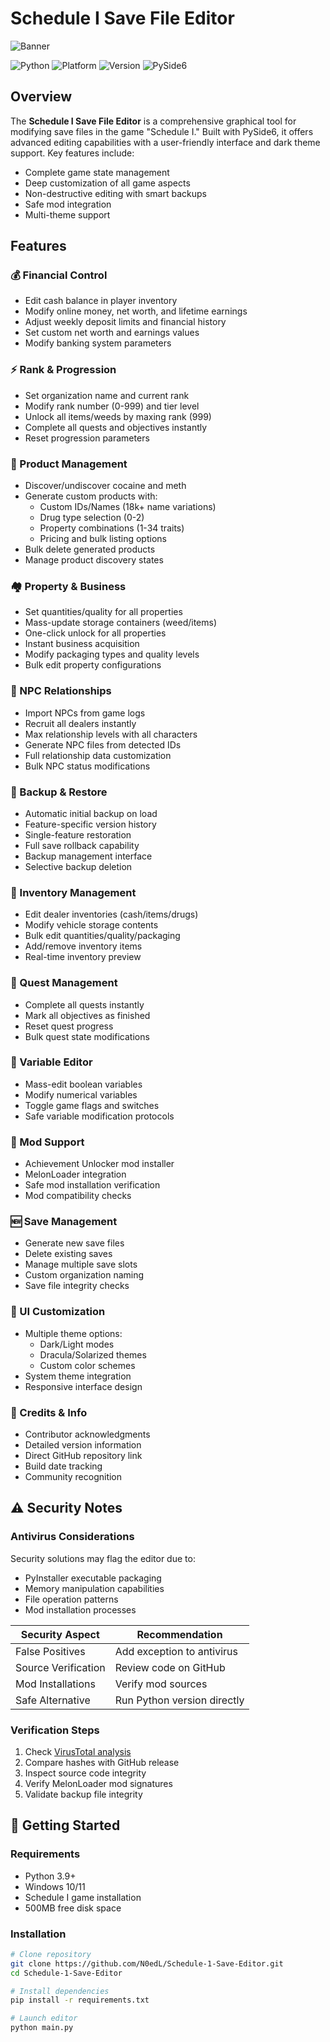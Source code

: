 # Schedule I Save File Editor

![Banner](https://github.com/user-attachments/assets/55a8e085-f339-49cb-8ea6-31a5945d4095)

![Python](https://img.shields.io/badge/python-3.9%2B-blue)
![Platform](https://img.shields.io/badge/platform-Windows-lightgrey)
![Version](https://img.shields.io/badge/version-1.0.3-green)
![PySide6](https://img.shields.io/badge/PySide6-GUI%20Framework-success)

## Overview
The **Schedule I Save File Editor** is a comprehensive graphical tool for modifying save files in the game "Schedule I." Built with PySide6, it offers advanced editing capabilities with a user-friendly interface and dark theme support. Key features include:

- Complete game state management
- Deep customization of all game aspects
- Non-destructive editing with smart backups
- Safe mod integration
- Multi-theme support

## Features

### 💰 Financial Control
- Edit cash balance in player inventory
- Modify online money, net worth, and lifetime earnings
- Adjust weekly deposit limits and financial history
- Set custom net worth and earnings values
- Modify banking system parameters

### ⚡ Rank & Progression
- Set organization name and current rank
- Modify rank number (0-999) and tier level
- Unlock all items/weeds by maxing rank (999)
- Complete all quests and objectives instantly
- Reset progression parameters

### 🧪 Product Management
- Discover/undiscover cocaine and meth
- Generate custom products with:
  - Custom IDs/Names (18k+ name variations)
  - Drug type selection (0-2)
  - Property combinations (1-34 traits)
  - Pricing and bulk listing options
- Bulk delete generated products
- Manage product discovery states

### 🏘️ Property & Business
- Set quantities/quality for all properties
- Mass-update storage containers (weed/items)
- One-click unlock for all properties
- Instant business acquisition
- Modify packaging types and quality levels
- Bulk edit property configurations

### 🤝 NPC Relationships
- Import NPCs from game logs
- Recruit all dealers instantly
- Max relationship levels with all characters
- Generate NPC files from detected IDs
- Full relationship data customization
- Bulk NPC status modifications

### 🔄 Backup & Restore
- Automatic initial backup on load
- Feature-specific version history
- Single-feature restoration
- Full save rollback capability
- Backup management interface
- Selective backup deletion

### 🧺 Inventory Management
- Edit dealer inventories (cash/items/drugs)
- Modify vehicle storage contents
- Bulk edit quantities/quality/packaging
- Add/remove inventory items
- Real-time inventory preview

### 🎯 Quest Management
- Complete all quests instantly
- Mark all objectives as finished
- Reset quest progress
- Bulk quest state modifications

### 🔧 Variable Editor
- Mass-edit boolean variables
- Modify numerical variables
- Toggle game flags and switches
- Safe variable modification protocols

### 🔌 Mod Support
- Achievement Unlocker mod installer
- MelonLoader integration
- Safe mod installation verification
- Mod compatibility checks

### 🆕 Save Management
- Generate new save files
- Delete existing saves
- Manage multiple save slots
- Custom organization naming
- Save file integrity checks

### 🎨 UI Customization
- Multiple theme options:
  - Dark/Light modes
  - Dracula/Solarized themes
  - Custom color schemes
- System theme integration
- Responsive interface design

### 📜 Credits & Info
- Contributor acknowledgments
- Detailed version information
- Direct GitHub repository link
- Build date tracking
- Community recognition

## ⚠️ Security Notes

### Antivirus Considerations
Security solutions may flag the editor due to:
- PyInstaller executable packaging
- Memory manipulation capabilities
- File operation patterns
- Mod installation processes

| Security Aspect       | Recommendation                |
|-----------------------|-------------------------------|
| False Positives       | Add exception to antivirus    |
| Source Verification   | Review code on GitHub         |
| Mod Installations     | Verify mod sources            |
| Safe Alternative      | Run Python version directly   |

### Verification Steps
1. Check [VirusTotal analysis](https://www.virustotal.com/)
2. Compare hashes with GitHub release
3. Inspect source code integrity
4. Verify MelonLoader mod signatures
5. Validate backup file integrity

## 🚀 Getting Started

### Requirements
- Python 3.9+
- Windows 10/11
- Schedule I game installation
- 500MB free disk space

### Installation
```bash
# Clone repository
git clone https://github.com/N0edL/Schedule-1-Save-Editor.git
cd Schedule-1-Save-Editor

# Install dependencies
pip install -r requirements.txt

# Launch editor
python main.py
